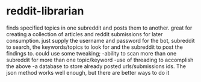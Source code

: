 # reddit-librarian
finds specified topics in one subreddit and posts them to another.  great for creating a collection of articles and reddit submissions for later consumption.  just supply the username and password for the bot, subreddit to search, the keywords/topics to look for and the subreddit to post the findings to.
could use some tweaking;
  -ability to scan more than one subreddit for more than one topic/keyword
  -use of threading to accomplish the above
  -a database to store already posted urls/submissions ids.  The json method works well enough, but there are better ways to do it
